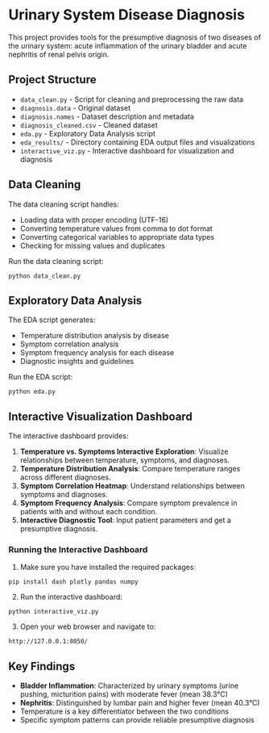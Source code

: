 # Urinary System Disease Diagnosis

This project provides tools for the presumptive diagnosis of two diseases of the urinary system: acute inflammation of the urinary bladder and acute nephritis of renal pelvis origin.

## Project Structure

- `data_clean.py` - Script for cleaning and preprocessing the raw data
- `diagnosis.data` - Original dataset
- `diagnosis.names` - Dataset description and metadata
- `diagnosis_cleaned.csv` - Cleaned dataset
- `eda.py` - Exploratory Data Analysis script
- `eda_results/` - Directory containing EDA output files and visualizations
- `interactive_viz.py` - Interactive dashboard for visualization and diagnosis

## Data Cleaning

The data cleaning script handles:
- Loading data with proper encoding (UTF-16)
- Converting temperature values from comma to dot format
- Converting categorical variables to appropriate data types
- Checking for missing values and duplicates

Run the data cleaning script:
```
python data_clean.py
```

## Exploratory Data Analysis

The EDA script generates:
- Temperature distribution analysis by disease
- Symptom correlation analysis
- Symptom frequency analysis for each disease
- Diagnostic insights and guidelines

Run the EDA script:
```
python eda.py
```

## Interactive Visualization Dashboard

The interactive dashboard provides:
1. **Temperature vs. Symptoms Interactive Exploration**: Visualize relationships between temperature, symptoms, and diagnoses.
2. **Temperature Distribution Analysis**: Compare temperature ranges across different diagnoses.
3. **Symptom Correlation Heatmap**: Understand relationships between symptoms and diagnoses.
4. **Symptom Frequency Analysis**: Compare symptom prevalence in patients with and without each condition.
5. **Interactive Diagnostic Tool**: Input patient parameters and get a presumptive diagnosis.

### Running the Interactive Dashboard

1. Make sure you have installed the required packages:
```
pip install dash plotly pandas numpy
```

2. Run the interactive dashboard:
```
python interactive_viz.py
```

3. Open your web browser and navigate to:
```
http://127.0.0.1:8050/
```

## Key Findings

- **Bladder Inflammation**: Characterized by urinary symptoms (urine pushing, micturition pains) with moderate fever (mean 38.3°C)
- **Nephritis**: Distinguished by lumbar pain and higher fever (mean 40.3°C)
- Temperature is a key differentiator between the two conditions
- Specific symptom patterns can provide reliable presumptive diagnosis 